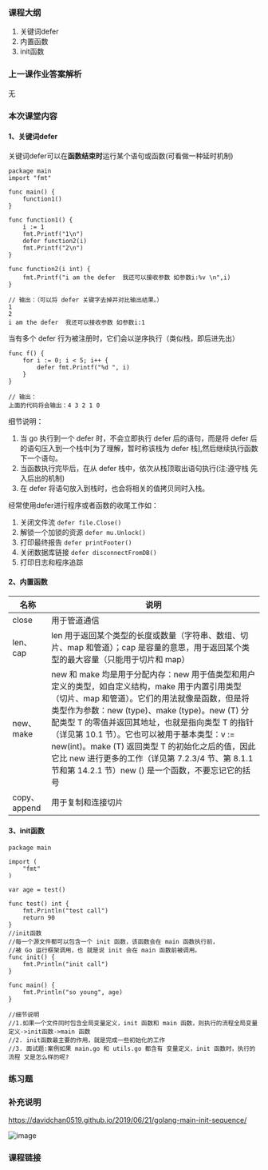 ### 课程大纲

1. 关键词defer
2. 内置函数
3. init函数

### 上一课作业答案解析

无

### 本次课堂内容

#### 1、关键词defer

关键词defer可以在**函数结束时**运行某个语句或函数(可看做一种延时机制)

```
package main
import "fmt"

func main() {
	function1()
}

func function1() {
	i := 1
	fmt.Printf("1\n")
	defer function2(i)
	fmt.Printf("2\n")
}

func function2(i int) {
	fmt.Printf("i am the defer  我还可以接收参数 如参数i:%v \n",i)
}

// 输出：（可以将 defer 关键字去掉并对比输出结果。）
1
2
i am the defer  我还可以接收参数 如参数i:1 
```

当有多个 defer 行为被注册时，它们会以逆序执行（类似栈，即后进先出）

```
func f() {
    for i := 0; i < 5; i++ {
        defer fmt.Printf("%d ", i)
    }
}

// 输出：
上面的代码将会输出：4 3 2 1 0
```

细节说明：

1. 当 go 执行到一个 defer 时，不会立即执行 defer 后的语句，而是将 defer 后的语句压入到一个栈中[为了理解，暂时称该栈为 defer 栈],然后继续执行函数下一个语句。
2. 当函数执行完毕后，在从 defer 栈中，依次从栈顶取出语句执行(注:遵守栈 先入后出的机制)
3. 在 defer 将语句放入到栈时，也会将相关的值拷贝同时入栈。

经常使用defer进行程序或者函数的收尾工作如：

1. 关闭文件流 `defer file.Close()`
2. 解锁一个加锁的资源 `defer mu.Unlock()`
3. 打印最终报告 `defer printFooter()`
4. 关闭数据库链接 `defer disconnectFromDB()`
5. 打印日志和程序追踪

#### 2、内置函数

| 名称         | 说明                                                         |
| ------------ | ------------------------------------------------------------ |
| close        | 用于管道通信                                                 |
| len、cap     | len 用于返回某个类型的长度或数量（字符串、数组、切片、map 和管道）；cap 是容量的意思，用于返回某个类型的最大容量（只能用于切片和 map） |
| new、make    | new 和 make 均是用于分配内存：new 用于值类型和用户定义的类型，如自定义结构，make 用于内置引用类型（切片、map 和管道）。它们的用法就像是函数，但是将类型作为参数：new (type)、make (type)。new (T) 分配类型 T 的零值并返回其地址，也就是指向类型 T 的指针（详见第 10.1 节）。它也可以被用于基本类型：v := new(int)。make (T) 返回类型 T 的初始化之后的值，因此它比 new 进行更多的工作（详见第 7.2.3/4 节、第 8.1.1 节和第 14.2.1 节）new () 是一个函数，不要忘记它的括号 |
| copy、append | 用于复制和连接切片                                           |

#### 3、init函数

```
package main

import (
	"fmt"
)

var age = test()

func test() int {
	fmt.Println("test call")
	return 90
}
//init函数
//每一个源文件都可以包含一个 init 函数，该函数会在 main 函数执行前，
//被 Go 运行框架调用，也 就是说 init 会在 main 函数前被调用。
func init() {
	fmt.Println("init call")
}

func main() {
	fmt.Println("so young", age)
}

//细节说明
//1.如果一个文件同时包含全局变量定义，init 函数和 main 函数，则执行的流程全局变量定义->init函数->main 函数
//2. init函数最主要的作用，就是完成一些初始化的工作
//3. 面试题:案例如果 main.go 和 utils.go 都含有 变量定义，init 函数时，执行的流程 又是怎么样的呢?
```

### 练习题

### 补充说明

https://davidchan0519.github.io/2019/06/21/golang-main-init-sequence/

![image](https://xiaot-static.oss-cn-hangzhou.aliyuncs.com/tools/ch1-11-init.ditaa.png?ynotemdtimestamp=1610262092546)

### 课程链接